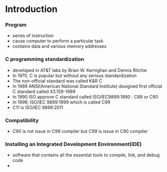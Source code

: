 
# Introduction

### Program
- series of instruction
- cause computer to perform a particular task
- contains data and various memory addresses

### C programming standardization
- developed in AT&T labs by Brian W. Kernighan and Dennis Ritchie
- In 1970, C is popular but without any serious standardization
- The non-official standard was called K&R C
- In 1989 ANSI(American National Standard Institute) designed first official C standard called X3.159-1989
- In 1990 ISO approve C standard called ISO/IEC9899:1990 : C89 or C90
- In 1999, ISO/IEC 9899:1999 which is called C99
- C11 is ISO/IEC 9899:2011

### Compatibility
- C90 is not issue in C99 compiler but C99 is issue in C90 compiler

### Installing an Integrated Development Environment(IDE)
- software that contains all the essential tools to compile, link, and debug code
- 

